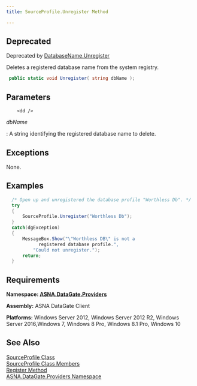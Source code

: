 ```yaml
---
title: SourceProfile.Unregister Method

---
```


## <span style="font-color:red">Deprecated</span>
Deprecated by [DatabaseName.Unregister](database-name-class-unregister-method.html)

Deletes a registered database name from the system registry.

```cs
 public static void Unregister( string dbName );
```


## Parameters


        <dd />

 *dbName* 

: 	A string identifying the registered database name to delete.
						


## Exceptions

None.
## Examples 


```cs 
  /* Open up and unregistered the database profile "Worthless Db". */
  try
  {
      SourceProfile.Unregister("Worthless Db");
  }
  catch(dgException)
  {
      MessageBox.Show("\"Worthless DB\" is not a 
            registered database profile.",
          "Could not unregister.");
      return;
  }
```

## Requirements

**Namespace: [ ASNA.DataGate.Providers](datagate-providers-namespace.html)** 

**Assembly:** ASNA DataGate Client 

**Platforms:** Windows Server 2012, Windows Server 2012 R2, Windows Server 2016,Windows 7, Windows 8 Pro, Windows 8.1 Pro, Windows 10
## See Also


[SourceProfile Class](source-profile-class.html) <br />
[SourceProfile Class Members](source-profile-members.html) <br />
[Register Method](source-profile-class-register-method.html)<br />
[ASNA.DataGate.Providers Namespace](datagate-providers-namespace.html)

